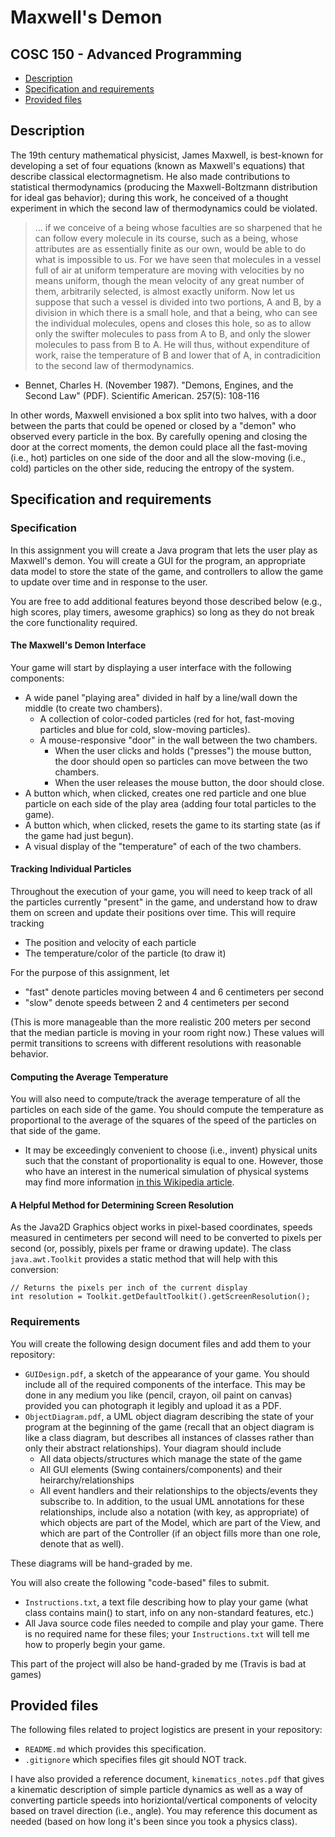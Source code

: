 # Maxwell's Demon
## COSC 150 - Advanced Programming

- [Description](#description)
- [Specification and requirements](#specification-and-requirements)
- [Provided files](#provided-files)

## Description

The 19th century mathematical physicist, James Maxwell, is best-known for developing a set of four equations (known as Maxwell's equations) that describe classical electormagnetism. He also made contributions to statistical thermodynamics (producing the Maxwell-Boltzmann distribution for ideal gas behavior); during this work, he conceived of a thought experiment in which the second law of thermodynamics could be violated.

> ... if we conceive of a being whose faculties are so sharpened that he can follow every molecule in its course, such as a being, whose attributes are as essentially finite as our own, would be able to do what is impossible to us. For we have seen that molecules in a vessel full of air at uniform temperature are moving with velocities by no means uniform, though the mean velocity of any great number of them, arbitrarily selected, is almost exactly uniform. Now let us suppose that such a vessel is divided into two portions, A and B, by a division in which there is a small hole, and that a being, who can see the individual molecules, opens and closes this hole, so as to allow only the swifter molecules to pass from A to B, and only the slower molecules to pass from B to A. He will thus, without expenditure of work, raise the temperature of B and lower that of A, in contradicition to the second law of thermodynamics.
- Bennet, Charles H. (November 1987). "Demons, Engines, and the Second Law" (PDF). Scientific American. 257(5): 108-116

In other words, Maxwell envisioned a box split into two halves, with a door between the parts that could be opened or closed by a "demon" who observed every particle in the box. By carefully opening and closing the door at the correct moments, the demon could place all the fast-moving (i.e., hot) particles on one side of the door and all the slow-moving (i.e., cold) particles on the other side, reducing the entropy of the system.

## Specification and requirements

### Specification

In this assignment you will create a Java program that lets the user play as Maxwell's demon. You will create a GUI for the program, an appropriate data model to store the state of the game, and controllers to allow the game to update over time and in response to the user.

You are free to add additional features beyond those described below (e.g., high scores, play timers, awesome graphics) so long as they do not break the core functionality required.

#### The Maxwell's Demon Interface

Your game will start by displaying a user interface with the following components:
- A wide panel "playing area" divided in half by a line/wall down the middle (to create two chambers).
  - A collection of color-coded particles (red for hot, fast-moving particles and blue for cold, slow-moving particles).
  - A mouse-responsive "door" in the wall between the two chambers.
    - When the user clicks and holds ("presses") the mouse button, the door should open so particles can move between the two chambers.
    - When the user releases the mouse button, the door should close.
- A button which, when clicked, creates one red particle and one blue particle on each side of the play area (adding four total particles to the game).
- A button which, when clicked, resets the game to its starting state (as if the game had just begun).
- A visual display of the "temperature" of each of the two chambers.

#### Tracking Individual Particles

Throughout the execution of your game, you will need to keep track of all the particles currently "present" in the game, and understand how to draw them on screen and update their positions over time. This will require tracking
- The position and velocity of each particle
- The temperature/color of the particle (to draw it)

For the purpose of this assignment, let 
- "fast" denote particles moving between 4 and 6 centimeters per second
- "slow" denote speeds between 2 and 4 centimeters per second
 
(This is more manageable than the more realistic 200 meters per second that the median particle is moving in your room right now.) These values will permit transitions to screens with different resolutions with reasonable behavior.

#### Computing the Average Temperature

You will also need to compute/track the average temperature of all the particles on each side of the game. You should compute the temperature as proportional to the average of the squares of the speed of the particles on that side of the game.
- It may be exceedingly convenient to choose (i.e., invent) physical units such that the constant of proportionality is equal to one. However, those who have an interest in the numerical simulation of physical systems may find more information [in this Wikipedia article](http://en.wikipedia.org/wiki/Kinetic_theory_of_gases#Temperature_and_kinetic_energy).

#### A Helpful Method for Determining Screen Resolution

As the Java2D Graphics object works in pixel-based coordinates, speeds measured in centimeters per second will need to be converted to pixels per second (or, possibly, pixels per frame or drawing update). The class `java.awt.Toolkit` provides a static method that will help with this conversion:
```
// Returns the pixels per inch of the current display
int resolution = Toolkit.getDefaultToolkit().getScreenResolution();
```

### Requirements

You will create the following design document files and add them to your repository:
- `GUIDesign.pdf`, a sketch of the appearance of your game. You should include all of the required components of the interface. This may be done in any medium you like (pencil, crayon, oil paint on canvas) provided you can photograph it legibly and upload it as a PDF.
- `ObjectDiagram.pdf`, a UML object diagram describing the state of your program at the beginning of the game (recall that an object diagram is like a class diagram, but describes all instances of classes rather than only their abstract relationships). Your diagram should include
  - All data objects/structures which manage the state of the game
  - All GUI elements (Swing containers/components) and their heirarchy/relationships
  - All event handlers and their relationships to the objects/events they subscribe to.
In addition, to the usual UML annotations for these relationships, include also a notation (with key, as appropriate) of which objects are part of the Model, which are part of the View, and which are part of the Controller (if an object fills more than one role, denote that as well).

These diagrams will be hand-graded by me.

You will also create the following "code-based" files to submit.
- `Instructions.txt`, a text file describing how to play your game (what class contains main() to start, info on any non-standard features, etc.)
- All Java source code files needed to compile and play your game. There is no required name for these files; your `Instructions.txt` will tell me how to properly begin your game.

This part of the project will also be hand-graded by me (Travis is bad at games)     

## Provided files

The following files related to project logistics are present in your repository:
- `README.md` which provides this specification.
- `.gitignore` which specifies files git should NOT track.

I have also provided a reference document, `kinematics_notes.pdf` that gives a kinematic description of simple particle dynamics as well as a way of converting particle speeds into horiziontal/vertical components of velocity based on travel direction (i.e., angle). You may reference this document as needed (based on how long it's been since you took a physics class).

